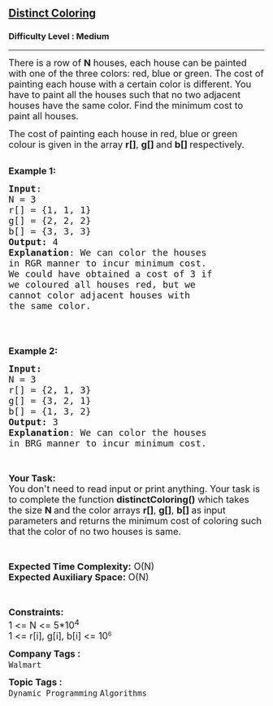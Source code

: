 <h2><a href="https://practice.geeksforgeeks.org/problems/distinct-coloring--170645/1?page=3&difficulty[]=2&category[]=Dynamic%20Programming&sortBy=submissions">Distinct Coloring</a></h2><h3>Difficulty Level : Medium</h3><hr><div class="problems_problem_content__Xm_eO"><p><span style="font-size:18px">There is a row of <strong>N</strong>&nbsp;houses, each house can be painted with one of the three colors: red, blue or green. The cost of painting each house with a certain color is different. You have to paint all the houses such that no two adjacent houses have the same color. Find the minimum cost to paint all houses.</span></p>

<p><span style="font-size:18px">The cost of painting each house in&nbsp;red, blue or green colour is given in the array <strong>r[]</strong>, <strong>g[]&nbsp;</strong>and&nbsp;<strong>b[]&nbsp;</strong>respectively.</span></p>

<p><br>
<span style="font-size:18px"><strong>Example 1:</strong></span></p>

<pre><span style="font-size:18px"><strong>Input</strong>:
N = 3
r[] = {1, 1, 1}
g[] = {2, 2, 2}
b[] = {3, 3, 3}
<strong>Output:</strong>&nbsp;4
<strong>Explanation</strong>: We can color the houses 
in RGR manner to incur minimum cost.
We could have obtained a cost of 3 if 
we coloured all houses red, but we 
cannot color adjacent houses with 
the same color.

</span>
</pre>

<p><br>
<span style="font-size:18px"><strong>Example 2:</strong></span></p>

<pre><span style="font-size:18px"><strong>Input:</strong>
N = 3
r[] = {2, 1, 3}
g[] = {3, 2, 1}
b[] = {1, 3, 2} 
<strong>Output:</strong>&nbsp;3
<strong>Explanation</strong>: We can color the houses
in BRG manner to incur minimum cost.</span></pre>

<p><br>
<br>
<span style="font-size:18px"><strong>Your Task:&nbsp;&nbsp;</strong><br>
You don't need to read input or print anything. Your task is to complete the function&nbsp;<strong>distinctColoring</strong><strong>()</strong>&nbsp;which takes the&nbsp;size <strong>N&nbsp;</strong>and the color arrays <strong>r[]</strong>, <strong>g[]</strong>, <strong>b[]&nbsp;</strong>as input parameters&nbsp;and returns the minimum cost of coloring such that the color of no two houses is same.</span><br>
<br>
&nbsp;</p>

<p><span style="font-size:18px"><strong>Expected Time Complexity:</strong> O(N)<br>
<strong>Expected Auxiliary Space:</strong> O(N)</span><br>
<br>
&nbsp;</p>

<p><span style="font-size:18px"><strong>Constraints:</strong><br>
1 &lt;= N &lt;= 5*10<sup>4</sup></span><br>
<span style="font-size:18px">1 &lt;= r[i], g[i], b[i] &lt;= 10</span><sup>6</sup></p>
</div><p><span style=font-size:18px><strong>Company Tags : </strong><br><code>Walmart</code>&nbsp;<br><p><span style=font-size:18px><strong>Topic Tags : </strong><br><code>Dynamic Programming</code>&nbsp;<code>Algorithms</code>&nbsp;